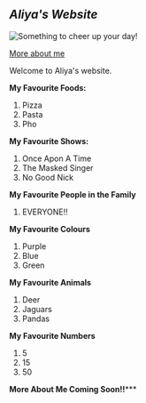 ## _Aliya's Website_
![Something to cheer up your day!](https://df2sm3urulav.cloudfront.net/tenants/oa/uploads/images/775000-779999/779782/5cc84be8b83c7.png)

[More about me](about)

Welcome to Aliya's website.  


**My Favourite Foods:**
1. Pizza
2. Pasta
3. Pho

**My Favourite Shows:**
1. Once Apon A Time
2. The Masked Singer
3. No Good Nick

**My Favourite People in the Family**
1. EVERYONE!!

**My Favourite Colours**
1. Purple
2. Blue
3. Green

**My Favourite Animals**
1. Deer
2. Jaguars
3. Pandas

**My Favourite Numbers**
1. 5
2. 15
3. 50

********************More About Me Coming Soon!!***********************






